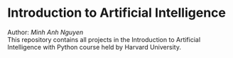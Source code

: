 # Introduction to Artificial Intelligence
Author: *Minh Anh Nguyen*  
This repository contains all projects in the Introduction to Artificial Intelligence with Python course held by Harvard University.
